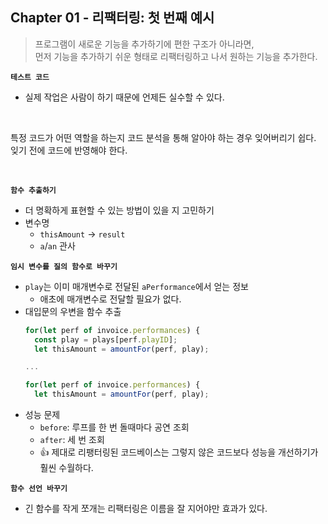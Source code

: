 ## Chapter 01 - 리팩터링: 첫 번째 예시

> 프로그램이 새로운 기능을 추가하기에 편한 구조가 아니라면,  
> 먼저 기능을 추가하기 쉬운 형태로 리팩터링하고 나서 원하는 기능을 추가한다.


**`테스트 코드`**

- 실제 작업은 사람이 하기 때문에 언제든 실수할 수 있다.


<br />

특정 코드가 어떤 역할을 하는지 코드 분석을 통해 알아야 하는 경우 잊어버리기 쉽다. 
잊기 전에 코드에 반영해야 한다.

<br />

**`함수 추출하기`**


- 더 명확하게 표현할 수 있는 방법이 있을 지 고민하기
- 변수명
  - `thisAmount` -> `result`
  - `a`/`an` 관사

**`임시 변수를 질의 함수로 바꾸기`**

- `play`는 이미 매개변수로 전달된 `aPerformance`에서 얻는 정보
  - 애초에 매개변수로 전달할 필요가 없다.
- 대입문의 우변을 함수 추출
  ```ts
  for(let perf of invoice.performances) {
    const play = plays[perf.playID];
    let thisAmount = amountFor(perf, play);
  
  ...
  
  for(let perf of invoice.performances) {
    let thisAmount = amountFor(perf, play);
  ```
- 성능 문제 
  - `before`: 루프를 한 번 돌때마다 공연 조회
  - `after`: 세 번 조회
  - 👍 제대로 리팽터링된 코드베이스는 그렇지 않은 코드보다 성능을 개선하기가 훨씬 수월하다.

**`함수 선언 바꾸기`**

- 긴 함수를 작게 쪼개는 리팩터링은 이름을 잘 지어야만 효과가 있다.



 
